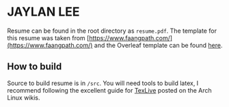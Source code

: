 # JAYLAN LEE
Resume can be found in the root directory as ``resume.pdf``. The template for this resume was taken from [https://www.faangpath.com/](https://www.faangpath.com/) and the Overleaf template can be found [here](https://www.overleaf.com/latex/templates/faangpath-simple-template/npsfpdqnxmbc).

## How to build
Source to build resume is in ``/src``. 
You will need tools to build latex, I recommend following the excellent guide for [TexLive](https://wiki.archlinux.org/title/TeX_Live) posted on the Arch Linux wikis.
